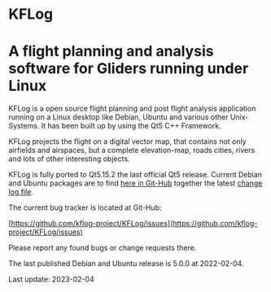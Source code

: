 KFLog
=====
A flight planning and analysis software for Gliders running under Linux
=====

KFLog is a open source flight planning and post flight analysis application running on a
Linux desktop like Debian, Ubuntu and various other Unix-Systems. It has been built up by
using the Qt5 C++ Framework.

KFLog projects the flight on a digital vector map, that contains not only
airfields and airspaces, but a complete elevation-map, roads cities, rivers
and lots of other interesting objects.

KFLog is fully ported to Qt5.15.2 the last official Qt5 release. Current
Debian and Ubuntu packages are to find [here in Git-Hub](https://github.com/kflog-project/KFLog/tree/master/Releases)
together the latest [change log file](https://github.com/kflog-project/KFLog/blob/master/ChangeLog).

The current bug tracker is located at Git-Hub:

[https://github.com/kflog-project/KFLog/issues](https://github.com/kflog-project/KFLog/issues)

Please report any found bugs or change requests there.

The last published Debian and Ubuntu release is 5.0.0 at 2022-02-04.

Last update: 2023-02-04

